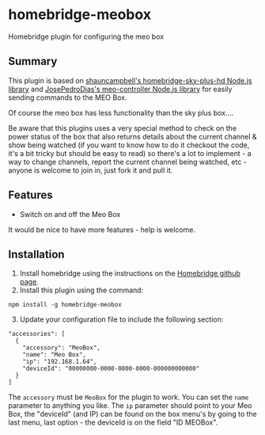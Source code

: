 # homebridge-meobox
Homebridge plugin for configuring the meo box

## Summary
This plugin is based on [shauncampbell's homebridge-sky-plus-hd Node.js library](https://github.com/shauncampbell/homebridge-sky-plus-hd) and [JosePedroDias's meo-controller Node.js library](https://github.com/JosePedroDias/meo-controller) for easily sending commands to the MEO Box. 

Of course the meo box has less functionality than the sky plus box....

Be aware that this plugins uses a very special method to check on the power status of the box that also returns details about the current channel & show being watched (if you want to know how to do it checkout the code, it's a bit tricky but should be easy to read) so there's a lot to implement - a way to change channels, report the current channel being watched, etc - anyone is welcome to join in, just fork it and pull it.

## Features

* Switch on and off the Meo Box

It would be nice to have more features - help is welcome.

## Installation

1. Install homebridge using the instructions on the [Homebridge github page](https://github.com/nfarina/homebridge).
2. Install this plugin using the command: 
~~~
npm install -g homebridge-meobox
~~~
3. Update your configuration file to include the following section:
~~~
"accessories": [
  {
    "accessory": "MeoBox",
    "name": "Meo Box",
    "ip": "192.168.1.64",
    "deviceId": "00000000-0000-0000-0000-000000000000"
  }
]
~~~

The `accessory` must be `MeoBox` for the plugin to work.
You can set the `name` parameter to anything you like. The `ip` parameter should point to your Meo Box, the "deviceId" (and IP) can be found on the box menu's by going to the last menu, last option - the deviceId is on the field "ID MEOBox".